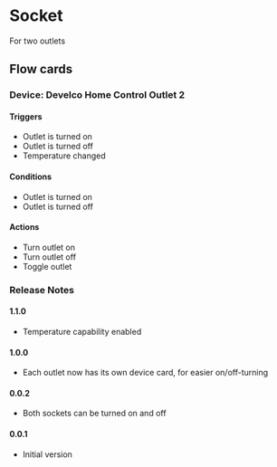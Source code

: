 # Socket
For two outlets

## Flow cards 

### Device: Develco Home Control Outlet 2

#### Triggers
- Outlet is turned on
- Outlet is turned off
- Temperature changed

#### Conditions
- Outlet is turned on
- Outlet is turned off

#### Actions
- Turn outlet on
- Turn outlet off
- Toggle outlet

### Release Notes

#### 1.1.0
- Temperature capability enabled

#### 1.0.0
- Each outlet now has its own device card, for easier on/off-turning

#### 0.0.2
- Both sockets can be turned on and off

#### 0.0.1
- Initial version